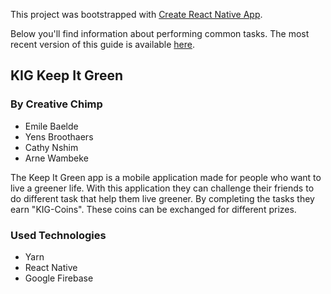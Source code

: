 This project was bootstrapped with [Create React Native App](https://github.com/react-community/create-react-native-app).

Below you'll find information about performing common tasks. The most recent version of this guide is available [here](https://github.com/react-community/create-react-native-app/blob/master/react-native-scripts/template/README.md).

## KIG Keep It Green
### By Creative Chimp
* Emile Baelde
* Yens Broothaers
* Cathy Nshim
* Arne Wambeke

The Keep It Green app is a mobile application made for people who want to live a greener life. With this application they can challenge their friends to do different task that help them live greener. By completing the tasks they earn "KIG-Coins". These coins can be exchanged for different prizes.

### Used Technologies
* Yarn
* React Native
* Google Firebase
